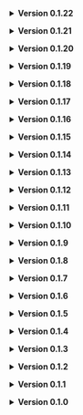 **<details><summary>Version 0.1.22</summary>**

* Update for LethalLevelLoader API updates

</details>

**<details><summary>Version 0.1.21</summary>**

* Size increase and details pass on the entrance
* Updated to the latest versions of support libraries (LethalLevelLoader, LethalLib)
* Fixed some misaligned vents
* Fixed some nav mesh in the walls of the wave room...

</details>

**<details><summary>Version 0.1.20</summary>**

* Overall dungeon size reduction
* Fire exits added to more tiles
* Upped to Evaisa 0.15.0

</details>

**<details><summary>Version 0.1.19</summary>**

* Fix for spraypaint by @drako1245
* Fix for water hindrance by @drako1245

</details>

**<details><summary>Version 0.1.18</summary>**

* Art improvement for the entrance
* Long lockers will no longer always have an openable locker door
* AI pathing improvements and fixes
* Fire exits will now only show up in a couple "room" types, no tunnels
* Loot distribution changes

</details>

**<details><summary>Version 0.1.17</summary>**

* Added collision to the props and trusses above the wave room, and it isn't so safe up there anymore...
* Pool lights turn red when pulling the apparatus
* Added some more extra/random details
* New long room

</details>

**<details><summary>Version 0.1.16</summary>**

* Changed "all", "custom", "modded", and "vanilla" configMoons to use dynamicLevelTagsList which should fixing the interior spawning on Custom moons
* More art details
* Reduced the dungeon main path length and branching lengths a bit
* Detecting teleports out of water and stopping the water splashing behavior when noticed
* Added radar rendering blockers on hallway blockers and to mask out 4 way and labyrinth non-traversable areas

</details>

**<details><summary>Version 0.1.15</summary>**

* Truss details added to all large rooms
* Details pass in locker rooms
* Connections will now be generated between rooms more often
* General generation tweaking based on feedback and testing

</details>

**<details><summary>Version 0.1.14</summary>**

* Updated LLL dependency to 1.1.6
* Minimum value of MaxGenerationScale set to 1.0
* Added a Nav mesh obstacle component with carve to all tile blockers just in case two rooms are close enough that nav mesh would be generated between them

</details>

**<details><summary>Version 0.1.13</summary>**

* Wet floor sign scrap
* Bathrooms
* Pool Area art and design pass
* New Labyrinth tunnel room type

</details>

**<details><summary>Version 0.1.12</summary>**

* Pool Rooms will now defer to Lethal Level Loaders moon configuration by default (generateAutomaticConfigurationOptions). You can turn this off by setting UsePoolRoomsMoonsConfig to true.
* Pool Rooms configuration now supports "Custom" moons. You can still name them individually if you choose but you can include "Custom:100" for example in the comma sep list and it will tell Lethal Level Loader to add all custom moons with a weight of 100. The "All" identifier has had "Custom" added to it as well so by default the mod adds all vanilla moons and now all custom moons.

</details>

**<details><summary>Version 0.1.11</summary>**

* Hopeful fix for the incompatibility with LethalThings (Index out of range exception)
* Added tuning for the Interiors custom scrap. Can now set each scraps weight, if it shows up at all, and if it should show up in all maps not just PoolRooms

</details>

**<details><summary>Version 0.1.10</summary>**

* Added a bit of extra room depth to the entrance outward from the entrance door so other rooms wont be generated on the other side of the entrance door
* All prefabs are now setup to be fixed by LethalLevelLoader instead of my own scripts, not including RandomMapObject spawners
* Improvements to level weight parsing from config
* Dungeon fire escape counts are handled by LethalLevelLoader now
* Improvements to setting up item groups for scrap and adding the custom items

</details>

**<details><summary>Version 0.1.9</summary>**

* Setting Dungeon min / max to default clamped 1.0 to 2.5 respectively.

</details>

**<details><summary>Version 0.1.8</summary>**

* Fixed sounds playing everywhere

</details>

**<details><summary>Version 0.1.7</summary>**

* Fixed splashing sounds playing outside of the facility if teleporting from a fire escape while standing in water
* Reduced the volume on splashing sounds
* Fixed fire escape teleport triggers not properly aligned to the doors
* Added controlling the Min and Max scale applied to the dungeon generation. Defaults to 1.0

</details>

**<details><summary>Version 0.1.6</summary>**

* Hopeful fix for the console spam

</details>

**<details><summary>Version 0.1.5</summary>**

* Fix for incorrect LethalLevelLoader version in the manifest

</details>

**<details><summary>Version 0.1.4</summary>**

* Thunderstore Release

</details>

**<details><summary>Version 0.1.3</summary>**

* Initial Thunderstore release
* Now using Lethal Level Loader
* Highly customizable settings for which moons to show Pool Rooms
* First appearance dungeon music
* General Tweaks and fixes

</details>

**<details><summary>Version 0.1.2</summary>**

* Sauna room end cap room will show up off of locker rooms
* The apparatus room will always have doors to it giving an even higher chance of a locked door
* More tweaks to the generation

</details>

**<details><summary>Version 0.1.1</summary>**

* Pit fall / Mechanical room now has geometry and a proper skill testing jump to make. No textures yet but they are coming.
* General tuning to try and push the fire exit more into the level

</details>

**<details><summary>Version 0.1.0</summary>**

* The plugin has reached a pretty far stage of development and just needs polish now.
* Added player water interaction. As the player moves through water rooms they make splashes and wading sounds and particles to show their movement.
* Numerous bug fixes and improvements during testing
* Added lockers to blocked paths in the pump room. The room itself is getting an art pass next.

</details>
